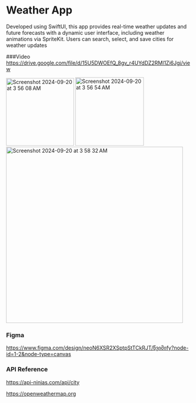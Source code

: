 # Weather App

Developed using SwiftUI, this app provides real-time weather updates and future forecasts with a dynamic user interface, including weather animations via SpriteKit. 
Users can search, select, and save cities for weather updates

###Video
https://drive.google.com/file/d/15U5DWOEfQ_8gv_r4UYdDZ2RMl1Zi6Jgj/view 

<img width="184" alt="Screenshot 2024-09-20 at 3 56 08 AM" src="https://github.com/user-attachments/assets/acb61a06-ceae-42a1-a2cb-26b2451afb45"> <img width="186" alt="Screenshot 2024-09-20 at 3 56 54 AM" src="https://github.com/user-attachments/assets/384b14a8-20ac-441e-be03-40b303b896e3"> 
<img width="480" alt="Screenshot 2024-09-20 at 3 58 32 AM" src="https://github.com/user-attachments/assets/6dd20547-e71d-42d9-8824-9cc272f6183a">


### Figma

https://www.figma.com/design/neoN6XSR2XSptpStTCkRJT/წვიმიfy?node-id=1-2&node-type=canvas 

### API Reference

https://api-ninjas.com/api/city

https://openweathermap.org


